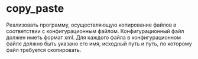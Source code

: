 # copy_paste
Реализовать программу, осуществляющую копирование файлов в соответствии с
конфигурационным файлом. Конфигурационный файл должен иметь формат xml. Для
каждого файла в конфигурационном файле должно быть указано его имя, исходный путь и
путь, по которому файл требуется скопировать.
